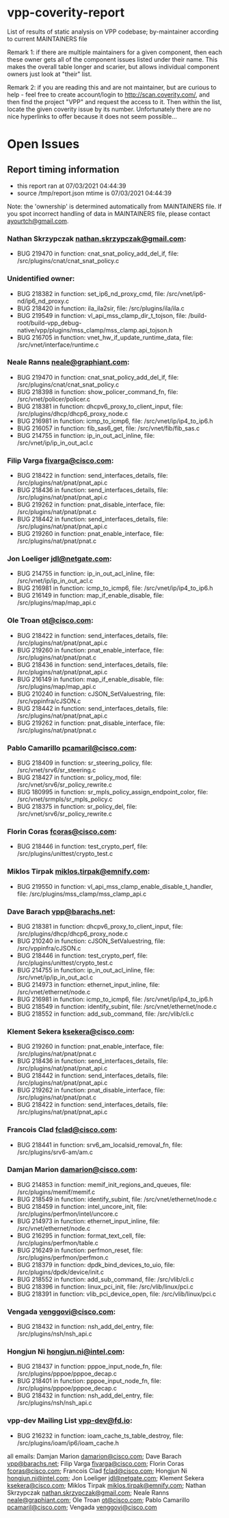 # vpp-coverity-report
List of results of static analysis on VPP codebase; by-maintainer according to current MAINTAINERS file

Remark 1: if there are multiple maintainers for a given component, then each these owner gets all of the component issues
listed under their name.  This makes the overall table longer and scarier, but allows individual component owners just look
at "their" list.

Remark 2: if you are reading this and are not maintainer, but are curious to help - feel free to create account/login
to http://scan.coverity.com/, and then find the project "VPP" and request the access to it. Then within the list,
locate the given coverity issue by its number. Unfortunately there are no nice hyperlinks to offer because
it does not seem possible...

# Open Issues
## Report timing information
  * this report ran at 07/03/2021 04:44:39
  * source /tmp/report.json mtime is 07/03/2021 04:44:39

Note: the 'ownership' is determined automatically from MAINTAINERS file. If you spot incorrect handling of data in MAINTAINERS file, please contact ayourtch@gmail.com.

### Nathan Skrzypczak <nathan.skrzypczak@gmail.com>:
  * BUG 219470 in function: cnat_snat_policy_add_del_if, file: /src/plugins/cnat/cnat_snat_policy.c
### Unidentified owner:
  * BUG 218382 in function: set_ip6_nd_proxy_cmd, file: /src/vnet/ip6-nd/ip6_nd_proxy.c
  * BUG 218420 in function: ila_ila2sir, file: /src/plugins/ila/ila.c
  * BUG 219549 in function: vl_api_mss_clamp_dir_t_tojson, file: /build-root/build-vpp_debug-native/vpp/plugins/mss_clamp/mss_clamp.api_tojson.h
  * BUG 216705 in function: vnet_hw_if_update_runtime_data, file: /src/vnet/interface/runtime.c
### Neale Ranns <neale@graphiant.com>:
  * BUG 219470 in function: cnat_snat_policy_add_del_if, file: /src/plugins/cnat/cnat_snat_policy.c
  * BUG 218398 in function: show_policer_command_fn, file: /src/vnet/policer/policer.c
  * BUG 218381 in function: dhcpv6_proxy_to_client_input, file: /src/plugins/dhcp/dhcp6_proxy_node.c
  * BUG 216981 in function: icmp_to_icmp6, file: /src/vnet/ip/ip4_to_ip6.h
  * BUG 216057 in function: fib_sas6_get, file: /src/vnet/fib/fib_sas.c
  * BUG 214755 in function: ip_in_out_acl_inline, file: /src/vnet/ip/ip_in_out_acl.c
### Filip Varga <fivarga@cisco.com>:
  * BUG 218422 in function: send_interfaces_details, file: /src/plugins/nat/pnat/pnat_api.c
  * BUG 218436 in function: send_interfaces_details, file: /src/plugins/nat/pnat/pnat_api.c
  * BUG 219262 in function: pnat_disable_interface, file: /src/plugins/nat/pnat/pnat.c
  * BUG 218442 in function: send_interfaces_details, file: /src/plugins/nat/pnat/pnat_api.c
  * BUG 219260 in function: pnat_enable_interface, file: /src/plugins/nat/pnat/pnat.c
### Jon Loeliger <jdl@netgate.com>:
  * BUG 214755 in function: ip_in_out_acl_inline, file: /src/vnet/ip/ip_in_out_acl.c
  * BUG 216981 in function: icmp_to_icmp6, file: /src/vnet/ip/ip4_to_ip6.h
  * BUG 216149 in function: map_if_enable_disable, file: /src/plugins/map/map_api.c
### Ole Troan <ot@cisco.com>:
  * BUG 218422 in function: send_interfaces_details, file: /src/plugins/nat/pnat/pnat_api.c
  * BUG 219260 in function: pnat_enable_interface, file: /src/plugins/nat/pnat/pnat.c
  * BUG 218436 in function: send_interfaces_details, file: /src/plugins/nat/pnat/pnat_api.c
  * BUG 216149 in function: map_if_enable_disable, file: /src/plugins/map/map_api.c
  * BUG 210240 in function: cJSON_SetValuestring, file: /src/vppinfra/cJSON.c
  * BUG 218442 in function: send_interfaces_details, file: /src/plugins/nat/pnat/pnat_api.c
  * BUG 219262 in function: pnat_disable_interface, file: /src/plugins/nat/pnat/pnat.c
### Pablo Camarillo <pcamaril@cisco.com>:
  * BUG 218409 in function: sr_steering_policy, file: /src/vnet/srv6/sr_steering.c
  * BUG 218427 in function: sr_policy_mod, file: /src/vnet/srv6/sr_policy_rewrite.c
  * BUG 180995 in function: sr_mpls_policy_assign_endpoint_color, file: /src/vnet/srmpls/sr_mpls_policy.c
  * BUG 218375 in function: sr_policy_del, file: /src/vnet/srv6/sr_policy_rewrite.c
### Florin Coras <fcoras@cisco.com>:
  * BUG 218446 in function: test_crypto_perf, file: /src/plugins/unittest/crypto_test.c
### Miklos Tirpak <miklos.tirpak@emnify.com>:
  * BUG 219550 in function: vl_api_mss_clamp_enable_disable_t_handler, file: /src/plugins/mss_clamp/mss_clamp_api.c
### Dave Barach <vpp@barachs.net>:
  * BUG 218381 in function: dhcpv6_proxy_to_client_input, file: /src/plugins/dhcp/dhcp6_proxy_node.c
  * BUG 210240 in function: cJSON_SetValuestring, file: /src/vppinfra/cJSON.c
  * BUG 218446 in function: test_crypto_perf, file: /src/plugins/unittest/crypto_test.c
  * BUG 214755 in function: ip_in_out_acl_inline, file: /src/vnet/ip/ip_in_out_acl.c
  * BUG 214973 in function: ethernet_input_inline, file: /src/vnet/ethernet/node.c
  * BUG 216981 in function: icmp_to_icmp6, file: /src/vnet/ip/ip4_to_ip6.h
  * BUG 218549 in function: identify_subint, file: /src/vnet/ethernet/node.c
  * BUG 218552 in function: add_sub_command, file: /src/vlib/cli.c
### Klement Sekera <ksekera@cisco.com>:
  * BUG 219260 in function: pnat_enable_interface, file: /src/plugins/nat/pnat/pnat.c
  * BUG 218436 in function: send_interfaces_details, file: /src/plugins/nat/pnat/pnat_api.c
  * BUG 218442 in function: send_interfaces_details, file: /src/plugins/nat/pnat/pnat_api.c
  * BUG 219262 in function: pnat_disable_interface, file: /src/plugins/nat/pnat/pnat.c
  * BUG 218422 in function: send_interfaces_details, file: /src/plugins/nat/pnat/pnat_api.c
### Francois Clad <fclad@cisco.com>:
  * BUG 218441 in function: srv6_am_localsid_removal_fn, file: /src/plugins/srv6-am/am.c
### Damjan Marion <damarion@cisco.com>:
  * BUG 214853 in function: memif_init_regions_and_queues, file: /src/plugins/memif/memif.c
  * BUG 218549 in function: identify_subint, file: /src/vnet/ethernet/node.c
  * BUG 218459 in function: intel_uncore_init, file: /src/plugins/perfmon/intel/uncore.c
  * BUG 214973 in function: ethernet_input_inline, file: /src/vnet/ethernet/node.c
  * BUG 216295 in function: format_text_cell, file: /src/plugins/perfmon/table.c
  * BUG 216249 in function: perfmon_reset, file: /src/plugins/perfmon/perfmon.c
  * BUG 218379 in function: dpdk_bind_devices_to_uio, file: /src/plugins/dpdk/device/init.c
  * BUG 218552 in function: add_sub_command, file: /src/vlib/cli.c
  * BUG 218396 in function: linux_pci_init, file: /src/vlib/linux/pci.c
  * BUG 218391 in function: vlib_pci_device_open, file: /src/vlib/linux/pci.c
### Vengada <venggovi@cisco.com>:
  * BUG 218432 in function: nsh_add_del_entry, file: /src/plugins/nsh/nsh_api.c
### Hongjun Ni <hongjun.ni@intel.com>:
  * BUG 218437 in function: pppoe_input_node_fn, file: /src/plugins/pppoe/pppoe_decap.c
  * BUG 218401 in function: pppoe_input_node_fn, file: /src/plugins/pppoe/pppoe_decap.c
  * BUG 218432 in function: nsh_add_del_entry, file: /src/plugins/nsh/nsh_api.c
### vpp-dev Mailing List <vpp-dev@fd.io>:
  * BUG 216232 in function: ioam_cache_ts_table_destroy, file: /src/plugins/ioam/ip6/ioam_cache.h


all emails: Damjan Marion <damarion@cisco.com>; Dave Barach <vpp@barachs.net>; Filip Varga <fivarga@cisco.com>; Florin Coras <fcoras@cisco.com>; Francois Clad <fclad@cisco.com>; Hongjun Ni <hongjun.ni@intel.com>; Jon Loeliger <jdl@netgate.com>; Klement Sekera <ksekera@cisco.com>; Miklos Tirpak <miklos.tirpak@emnify.com>; Nathan Skrzypczak <nathan.skrzypczak@gmail.com>; Neale Ranns <neale@graphiant.com>; Ole Troan <ot@cisco.com>; Pablo Camarillo <pcamaril@cisco.com>; Vengada <venggovi@cisco.com>
